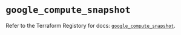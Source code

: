 # `google_compute_snapshot`

Refer to the Terraform Registory for docs: [`google_compute_snapshot`](https://registry.terraform.io/providers/hashicorp/google/4.80.0/docs/resources/compute_snapshot).
